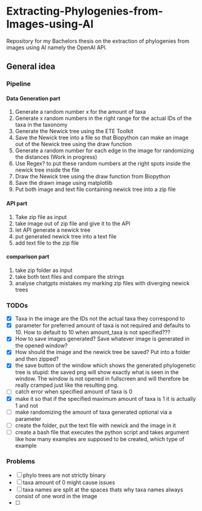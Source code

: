 # Extracting-Phylogenies-from-Images-using-AI
Repository for my Bachelors thesis on the extraction of phylogenies from images using AI namely the OpenAI API.
## General idea
### Pipeline
#### Data Generation part
1. Generate a random number x for the amount of taxa 
2. Generate x random numbers in the right range for the actual IDs of the taxa in the taxonomy
3. Generate the Newick tree using the ETE Toolkit
4. Save the Newick tree into a file so that Biopython can make an image out of the Newick tree using the draw function
5. Generate a random number for each edge in the image for randomizing the distances (Work in progress)
6. Use Regex? to put these random numbers at the right spots inside the newick tree inside the file
7. Draw the Newick tree using the draw function from Biopython
8. Save the drawn image using matplotlib
9. Put both image and text file containing newick tree into a zip file

#### API part
1. Take zip file as input 
2. take image out of zip file and give it to the API
3. let API generate a newick tree
4. put generated newick tree into a text file 
5. add text file to the zip file

#### comparison part
1. take zip folder as input 
2. take both text files and compare the strings 
3. analyse chatgpts mistakes my marking zip files with diverging newick trees

### TODOs

- [x] Taxa in the image are the IDs not the actual taxa they correspond to
- [x] parameter for preferred amount of taxa is not required and defaults to 10. How to default to 10 when amount_taxa is not specified??? 
- [x] How to save images generated? Save whatever image is generated in the opened window?
- [x] How should the image and the newick tree be saved? Put into a folder and then zipped? 
- [x] the save button of the window which shows the generated phylogenetic tree is stupid: the saved png will show exactly what is seen in the window. The window is not opened in fullscreen and will therefore be really cramped  just like the resulting png.
- [ ] catch error when specified amount of taxa is 0
- [x] make it so that if the specified maximum amount of taxa is 1 it is actually 1 and not 
- [ ] make randomizing the amount of taxa generated optional via a parameter
- [ ] create the folder, put the text file with newick and the image in it 
- [ ] create a bash file that executes the python script and takes argument like how many examples are supposed to be created, which type of example
### Problems
- [ ] phylo trees are not strictly binary
- [ ] taxa amount of 0 might cause issues
- [ ] taxa names are split at the spaces thats why taxa names always consist of one word in the image
- [ ]  
